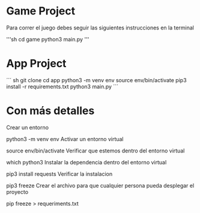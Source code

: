 # Game Project

Para correr el juego debes seguir las siguientes instrucciones en la terminal

'''sh
cd game 
python3 main.py
'''

# App Project
´´´
sh
git clone
cd app
python3 -m venv env
source env/bin/activate
pip3 install -r requirements.txt
python3 main.py
´´´

# Con más detalles
Crear un entorno

python3 -m venv env
Activar un entorno virtual

source env/bin/activate
Verificar que estemos dentro del entorno virtual

which python3
Instalar la dependencia dentro del entorno virtual

pip3 install requests
Verificar la instalacion

pip3 freeze
Crear el archivo para que cualquier persona pueda desplegar el proyecto

pip freeze > requeriments.txt